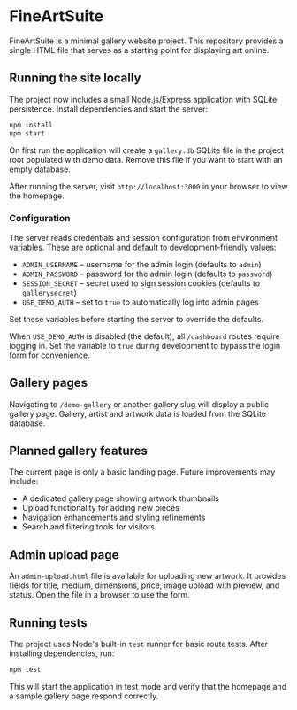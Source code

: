 # FineArtSuite

FineArtSuite is a minimal gallery website project. This repository provides a single HTML file that serves as a starting point for displaying art online.

## Running the site locally

The project now includes a small Node.js/Express application with SQLite persistence. Install dependencies and start the server:

```bash
npm install
npm start
```

On first run the application will create a `gallery.db` SQLite file in the project
root populated with demo data. Remove this file if you want to start with an
empty database.

After running the server, visit `http://localhost:3000` in your browser to view the homepage.

### Configuration

The server reads credentials and session configuration from environment variables. These are optional and default to development-friendly values:

- `ADMIN_USERNAME` – username for the admin login (defaults to `admin`)
- `ADMIN_PASSWORD` – password for the admin login (defaults to `password`)
- `SESSION_SECRET` – secret used to sign session cookies (defaults to `gallerysecret`)
- `USE_DEMO_AUTH` – set to `true` to automatically log into admin pages

Set these variables before starting the server to override the defaults.

When `USE_DEMO_AUTH` is disabled (the default), all `/dashboard` routes require
logging in. Set the variable to `true` during development to bypass the login
form for convenience.

## Gallery pages

Navigating to `/demo-gallery` or another gallery slug will display a public gallery page. Gallery, artist and artwork data is loaded from the SQLite database.

## Planned gallery features

The current page is only a basic landing page. Future improvements may include:

- A dedicated gallery page showing artwork thumbnails
- Upload functionality for adding new pieces
- Navigation enhancements and styling refinements
- Search and filtering tools for visitors

## Admin upload page

An `admin-upload.html` file is available for uploading new artwork. It provides fields for title, medium, dimensions, price, image upload with preview, and status. Open the file in a browser to use the form.

## Running tests

The project uses Node's built-in `test` runner for basic route tests. After installing dependencies, run:

```bash
npm test
```

This will start the application in test mode and verify that the homepage and a sample gallery page respond correctly.
